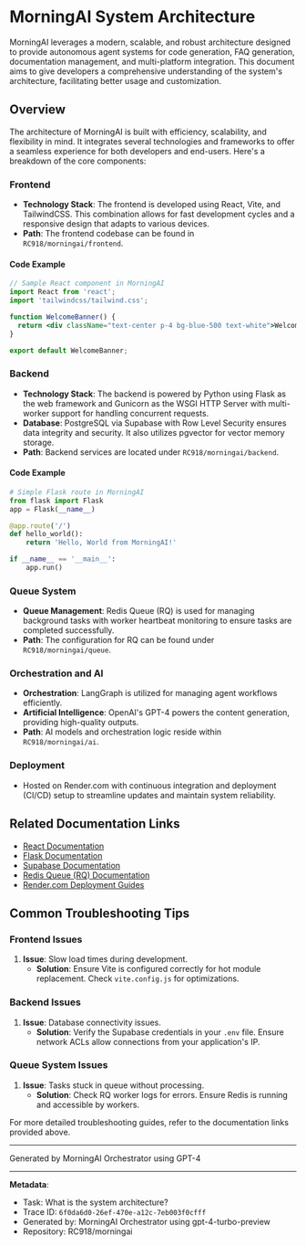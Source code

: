 # MorningAI System Architecture

MorningAI leverages a modern, scalable, and robust architecture designed to provide autonomous agent systems for code generation, FAQ generation, documentation management, and multi-platform integration. This document aims to give developers a comprehensive understanding of the system's architecture, facilitating better usage and customization.

## Overview

The architecture of MorningAI is built with efficiency, scalability, and flexibility in mind. It integrates several technologies and frameworks to offer a seamless experience for both developers and end-users. Here's a breakdown of the core components:

### Frontend

- **Technology Stack**: The frontend is developed using React, Vite, and TailwindCSS. This combination allows for fast development cycles and a responsive design that adapts to various devices.
- **Path**: The frontend codebase can be found in `RC918/morningai/frontend`.

#### Code Example

```jsx
// Sample React component in MorningAI
import React from 'react';
import 'tailwindcss/tailwind.css';

function WelcomeBanner() {
  return <div className="text-center p-4 bg-blue-500 text-white">Welcome to MorningAI</div>;
}

export default WelcomeBanner;
```

### Backend

- **Technology Stack**: The backend is powered by Python using Flask as the web framework and Gunicorn as the WSGI HTTP Server with multi-worker support for handling concurrent requests.
- **Database**: PostgreSQL via Supabase with Row Level Security ensures data integrity and security. It also utilizes pgvector for vector memory storage.
- **Path**: Backend services are located under `RC918/morningai/backend`.

#### Code Example

```python
# Simple Flask route in MorningAI
from flask import Flask
app = Flask(__name__)

@app.route('/')
def hello_world():
    return 'Hello, World from MorningAI!'

if __name__ == '__main__':
    app.run()
```

### Queue System

- **Queue Management**: Redis Queue (RQ) is used for managing background tasks with worker heartbeat monitoring to ensure tasks are completed successfully.
- **Path**: The configuration for RQ can be found under `RC918/morningai/queue`.

### Orchestration and AI

- **Orchestration**: LangGraph is utilized for managing agent workflows efficiently.
- **Artificial Intelligence**: OpenAI's GPT-4 powers the content generation, providing high-quality outputs.
- **Path**: AI models and orchestration logic reside within `RC918/morningai/ai`.

### Deployment

- Hosted on Render.com with continuous integration and deployment (CI/CD) setup to streamline updates and maintain system reliability.

## Related Documentation Links

- [React Documentation](https://reactjs.org/docs/getting-started.html)
- [Flask Documentation](https://flask.palletsprojects.com/en/2.0.x/)
- [Supabase Documentation](https://supabase.io/docs)
- [Redis Queue (RQ) Documentation](https://python-rq.org/docs/)
- [Render.com Deployment Guides](https://render.com/docs)

## Common Troubleshooting Tips

### Frontend Issues

1. **Issue**: Slow load times during development.
    - **Solution**: Ensure Vite is configured correctly for hot module replacement. Check `vite.config.js` for optimizations.

### Backend Issues

1. **Issue**: Database connectivity issues.
    - **Solution**: Verify the Supabase credentials in your `.env` file. Ensure network ACLs allow connections from your application's IP.

### Queue System Issues

1. **Issue**: Tasks stuck in queue without processing.
    - **Solution**: Check RQ worker logs for errors. Ensure Redis is running and accessible by workers.

For more detailed troubleshooting guides, refer to the documentation links provided above.

---
Generated by MorningAI Orchestrator using GPT-4

---

**Metadata**:
- Task: What is the system architecture?
- Trace ID: `6f0da6d0-26ef-470e-a12c-7eb003f0cfff`
- Generated by: MorningAI Orchestrator using gpt-4-turbo-preview
- Repository: RC918/morningai
